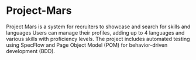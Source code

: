 # Project-Mars
Project Mars is a system for recruiters to showcase and search for skills and languages Users can manage their profiles, adding up to 4 languages and various skills with proficiency levels. The project includes automated testing using SpecFlow and Page Object Model (POM) for behavior-driven development (BDD).
